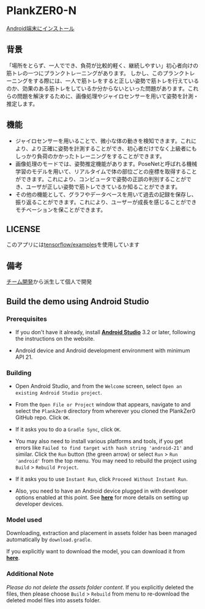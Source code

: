 
# PlankZER0-N
[Android端末にインストール](https://play.google.com/store/apps/details?id=vip.example.plank)



## 背景
「場所をとらず、一人ででき、負荷が比較的軽く、継続しやすい」初心者向けの筋トレの一つにプランクトレーニングがあります。
しかし、このプランクトレーニングをする際には、一人で筋トレをすると正しい姿勢で筋トレを行えているのか、効果のある筋トレをしているか分からないといった問題があります。これらの問題を解決するために、画像処理やジャイロセンサーを用いて姿勢を計測・推定します。


## 機能
+ ジャイロセンサーを用いることで、微小な体の動きを検知できます。これにより、より正確に姿勢を計測することができ、初心者だけでなく上級者にもしっかり負荷のかかったトレーニングをすることができます。
+ 画像処理のモードでは、姿勢推定機能があります。PoseNetと呼ばれる機械学習のモデルを用いて、リアルタイムで体の部位ごとの座標を取得することができます。これにより、コンピュータで姿勢の正誤の判別することができ、ユーザが正しい姿勢で筋トレできているか知ることができます。
+ その他の機能として、グラフやデータベースを用いて過去の記録を保存し、振り返ることができます。これにより、ユーザーが成長を感じることができモチベーションを保ことができます。




## LICENSE
このアプリには[tensorflow/examples](https://github.com/tensorflow/examples)を使用しています

## 備考
[チーム開発](https://github.com/Nishikoh/PlankZer0/tree/master)から派生して個人で開発


## Build the demo using Android Studio

### Prerequisites

* If you don't have it already, install **[Android Studio](
 https://developer.android.com/studio/index.html)** 3.2 or
 later, following the instructions on the website.

* Android device and Android development environment with minimum API 21.

### Building
* Open Android Studio, and from the `Welcome` screen, select
`Open an existing Android Studio project`.

* From the `Open File or Project` window that appears, navigate to and select
 the `PlankZer0` directory from wherever you
 cloned the PlankZer0 GitHub repo. Click `OK`.

* If it asks you to do a `Gradle Sync`, click `OK`.

* You may also need to install various platforms and tools, if you get errors
 like `Failed to find target with hash string 'android-21'` and similar. Click
 the `Run` button (the green arrow) or select `Run` > `Run 'android'` from the
 top menu. You may need to rebuild the project using `Build` > `Rebuild Project`.

* If it asks you to use `Instant Run`, click `Proceed Without Instant Run`.

* Also, you need to have an Android device plugged in with developer options
 enabled at this point. See **[here](
 https://developer.android.com/studio/run/device)** for more details
 on setting up developer devices.


### Model used
Downloading, extraction and placement in assets folder has been managed
 automatically by `download.gradle`.

If you explicitly want to download the model, you can download it from
 **[here](
 https://storage.googleapis.com/download.tensorflow.org/models/tflite/posenet_mobilenet_v1_100_257x257_multi_kpt_stripped.tflite)**.

### Additional Note
_Please do not delete the assets folder content_. If you explicitly deleted the
 files, then please choose `Build` > `Rebuild` from menu to re-download the
 deleted model files into assets folder.
